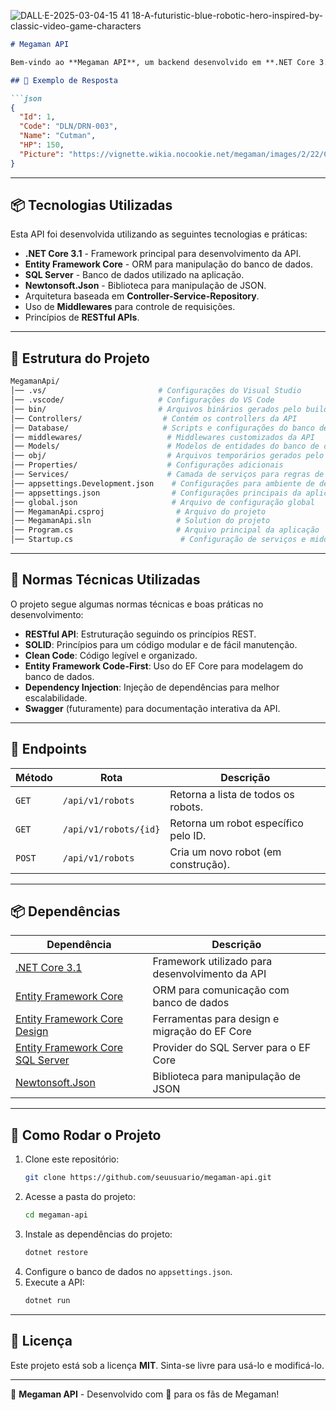 ![DALL·E-2025-03-04-15 41 18-A-futuristic-blue-robotic-hero-inspired-by-classic-video-game-characters](https://github.com/user-attachments/assets/546e2111-1d40-46ac-b332-d15fba898ae2)

```md
# Megaman API

Bem-vindo ao **Megaman API**, um backend desenvolvido em **.NET Core 3.1** que fornece informações sobre os bosses da franquia **Megaman**. A API retorna dados no formato JSON, permitindo fácil integração com outras aplicações.

## 📌 Exemplo de Resposta

```json
{
  "Id": 1,
  "Code": "DLN/DRN-003",
  "Name": "Cutman",
  "HP": 150,
  "Picture": "https://vignette.wikia.nocookie.net/megaman/images/2/22/Cutman.png"
}
```

---

## 📦 Tecnologias Utilizadas

Esta API foi desenvolvida utilizando as seguintes tecnologias e práticas:

- **.NET Core 3.1** - Framework principal para desenvolvimento da API.
- **Entity Framework Core** - ORM para manipulação do banco de dados.
- **SQL Server** - Banco de dados utilizado na aplicação.
- **Newtonsoft.Json** - Biblioteca para manipulação de JSON.
- Arquitetura baseada em **Controller-Service-Repository**.
- Uso de **Middlewares** para controle de requisições.
- Princípios de **RESTful APIs**.

---

## 🔧 Estrutura do Projeto

```bash
MegamanApi/
│── .vs/                         # Configurações do Visual Studio
│── .vscode/                     # Configurações do VS Code
│── bin/                         # Arquivos binários gerados pelo build
│── Controllers/                  # Contém os controllers da API
│── Database/                     # Scripts e configurações do banco de dados
│── middlewares/                   # Middlewares customizados da API
│── Models/                        # Modelos de entidades do banco de dados
│── obj/                           # Arquivos temporários gerados pelo .NET
│── Properties/                    # Configurações adicionais
│── Services/                      # Camada de serviços para regras de negócio
│── appsettings.Development.json    # Configurações para ambiente de desenvolvimento
│── appsettings.json                # Configurações principais da aplicação
│── global.json                     # Arquivo de configuração global
│── MegamanApi.csproj                # Arquivo do projeto
│── MegamanApi.sln                   # Solution do projeto
│── Program.cs                       # Arquivo principal da aplicação
│── Startup.cs                        # Configuração de serviços e middlewares
```

---

## 📜 Normas Técnicas Utilizadas

O projeto segue algumas normas técnicas e boas práticas no desenvolvimento:

- **RESTful API**: Estruturação seguindo os princípios REST.
- **SOLID**: Princípios para um código modular e de fácil manutenção.
- **Clean Code**: Código legível e organizado.
- **Entity Framework Code-First**: Uso do EF Core para modelagem do banco de dados.
- **Dependency Injection**: Injeção de dependências para melhor escalabilidade.
- **Swagger** (futuramente) para documentação interativa da API.

---

## 📌 Endpoints

| Método | Rota                     | Descrição |
|--------|--------------------------|------------|
| `GET`  | `/api/v1/robots`         | Retorna a lista de todos os robots. |
| `GET`  | `/api/v1/robots/{id}`    | Retorna um robot específico pelo ID. |
| `POST` | `/api/v1/robots`         | Cria um novo robot (em construção). |

---

## 📦 Dependências

| Dependência | Descrição |
|------------|-------------|
| [.NET Core 3.1](https://dotnet.microsoft.com/en-us/download/dotnet/3.1) | Framework utilizado para desenvolvimento da API |
| [Entity Framework Core](https://learn.microsoft.com/pt-br/ef/core/) | ORM para comunicação com banco de dados |
| [Entity Framework Core Design](https://www.nuget.org/packages/Microsoft.EntityFrameworkCore.Design/3.1.8) | Ferramentas para design e migração do EF Core |
| [Entity Framework Core SQL Server](https://www.nuget.org/packages/Microsoft.EntityFrameworkCore.SqlServer/3.1.8) | Provider do SQL Server para o EF Core |
| [Newtonsoft.Json](https://www.newtonsoft.com/json) | Biblioteca para manipulação de JSON |

---

## 🏁 Como Rodar o Projeto

1. Clone este repositório:
   ```bash
   git clone https://github.com/seuusuario/megaman-api.git
   ```
2. Acesse a pasta do projeto:
   ```bash
   cd megaman-api
   ```
3. Instale as dependências do projeto:
   ```bash
   dotnet restore
   ```
4. Configure o banco de dados no `appsettings.json`.
5. Execute a API:
   ```bash
   dotnet run
   ```

---

## 📄 Licença

Este projeto está sob a licença **MIT**. Sinta-se livre para usá-lo e modificá-lo.

---

🚀 **Megaman API** - Desenvolvido com 💙 para os fãs de Megaman!
```
